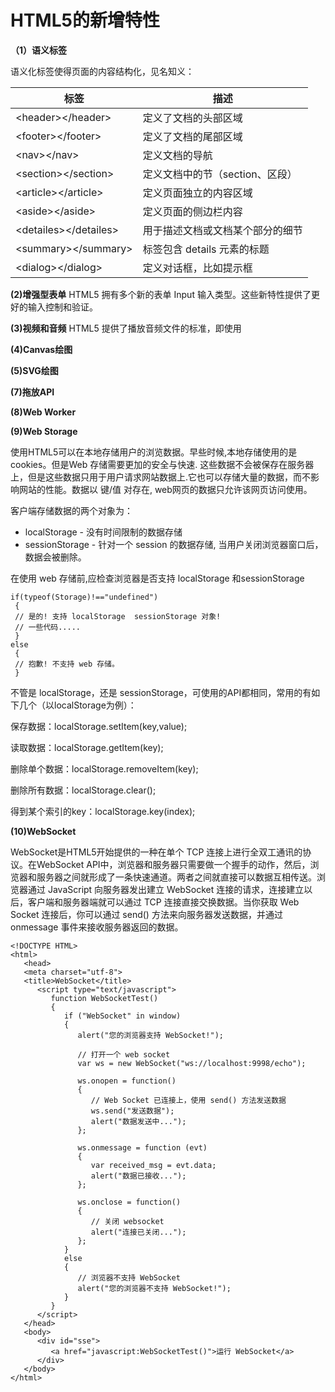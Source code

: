 # HTML5的新增特性

**（1）语义标签**

  语义化标签使得页面的内容结构化，见名知义：
  
  | 标签 | 描述 |
  | -------- | -------- |
  | &lt;header&gt;&lt;/header&gt; | 定义了文档的头部区域 |
  | &lt;footer&gt;&lt;/footer&gt; | 定义了文档的尾部区域 |
  | &lt;nav&gt;&lt;/nav&gt; | 定义文档的导航 |
  | &lt;section&gt;&lt;/section&gt; | 定义文档中的节（section、区段） |
  | &lt;article&gt;&lt;/article&gt; | 定义页面独立的内容区域 |
  | &lt;aside&gt;&lt;/aside&gt; | 定义页面的侧边栏内容 |
  | &lt;detailes&gt;&lt;/detailes&gt; | 用于描述文档或文档某个部分的细节 |
  | &lt;summary&gt;&lt;/summary&gt; | 标签包含 details 元素的标题 |
  | &lt;dialog&gt;&lt;/dialog&gt; |	定义对话框，比如提示框 |
  
  
  
**(2)增强型表单**
  HTML5 拥有多个新的表单 Input 输入类型。这些新特性提供了更好的输入控制和验证。
  
**(3)视频和音频**
  HTML5 提供了播放音频文件的标准，即使用 <audio> 元素
  HTML5 规定了一种通过 video 元素来包含视频的标准方法。
  
**(4)Canvas绘图**


**(5)SVG绘图**

**(7)拖放API**

**(8)Web Worker**

**(9)Web Storage**

  使用HTML5可以在本地存储用户的浏览数据。早些时候,本地存储使用的是cookies。但是Web 存储需要更加的安全与快速. 这些数据不会被保存在服务器上，但是这些数据只用于用户请求网站数据上.它也可以存储大量的数据，而不影响网站的性能。数据以 键/值 对存在, web网页的数据只允许该网页访问使用。

  客户端存储数据的两个对象为：
  
  - localStorage - 没有时间限制的数据存储
  - sessionStorage - 针对一个 session 的数据存储, 当用户关闭浏览器窗口后，数据会被删除。
  
  在使用 web 存储前,应检查浏览器是否支持 localStorage 和sessionStorage
  
  ```
  if(typeof(Storage)!=="undefined")
   {
   // 是的! 支持 localStorage  sessionStorage 对象!
   // 一些代码.....
   }
 else
   {
   // 抱歉! 不支持 web 存储。
   }
  ```
  不管是 localStorage，还是 sessionStorage，可使用的API都相同，常用的有如下几个（以localStorage为例）：

  保存数据：localStorage.setItem(key,value);
  
  读取数据：localStorage.getItem(key);
  
  删除单个数据：localStorage.removeItem(key);
  
  删除所有数据：localStorage.clear();
  
  得到某个索引的key：localStorage.key(index);
  








**(10)WebSocket**

  WebSocket是HTML5开始提供的一种在单个 TCP 连接上进行全双工通讯的协议。在WebSocket API中，浏览器和服务器只需要做一个握手的动作，然后，浏览器和服务器之间就形成了一条快速通道。两者之间就直接可以数据互相传送。浏览器通过 JavaScript 向服务器发出建立 WebSocket 连接的请求，连接建立以后，客户端和服务器端就可以通过 TCP 连接直接交换数据。当你获取 Web Socket 连接后，你可以通过 send() 方法来向服务器发送数据，并通过 onmessage 事件来接收服务器返回的数据。
```
<!DOCTYPE HTML>
<html>
   <head>
   <meta charset="utf-8">
   <title>WebSocket</title>
      <script type="text/javascript">
         function WebSocketTest()
         {
            if ("WebSocket" in window)
            {
               alert("您的浏览器支持 WebSocket!");
               
               // 打开一个 web socket
               var ws = new WebSocket("ws://localhost:9998/echo");
                
               ws.onopen = function()
               {
                  // Web Socket 已连接上，使用 send() 方法发送数据
                  ws.send("发送数据");
                  alert("数据发送中...");
               };
                
               ws.onmessage = function (evt) 
               { 
                  var received_msg = evt.data;
                  alert("数据已接收...");
               };
                
               ws.onclose = function()
               { 
                  // 关闭 websocket
                  alert("连接已关闭..."); 
               };
            }
            else
            {
               // 浏览器不支持 WebSocket
               alert("您的浏览器不支持 WebSocket!");
            }
         }
      </script>
   </head>
   <body>
      <div id="sse">
         <a href="javascript:WebSocketTest()">运行 WebSocket</a>
      </div>
   </body>
</html>
```
